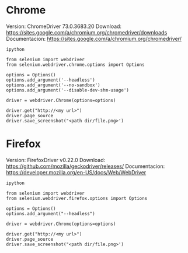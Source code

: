 # Chrome
Version: ChromeDriver 73.0.3683.20
Download: https://sites.google.com/a/chromium.org/chromedriver/downloads
Documentacion: https://sites.google.com/a/chromium.org/chromedriver/
~~~
ipython

from selenium import webdriver
from selenium.webdriver.chrome.options import Options

options = Options()
options.add_argument('--headless')
options.add_argument('--no-sandbox')
options.add_argument('--disable-dev-shm-usage')

driver = webdriver.Chrome(options=options)

driver.get("http://<my url>")
driver.page_source
driver.save_screenshot("<path dir/file.png>')
~~~

# Firefox
Version: FirefoxDriver v0.22.0
Download: https://github.com/mozilla/geckodriver/releases/
Documentacion: https://developer.mozilla.org/en-US/docs/Web/WebDriver

~~~
ipython

from selenium import webdriver
from selenium.webdriver.firefox.options import Options

options = Options()
options.add_argument("--headless")

driver = webdriver.Chrome(options=options)

driver.get("http://<my url>")
driver.page_source
driver.save_screenshot("<path dir/file.png>')
~~~
